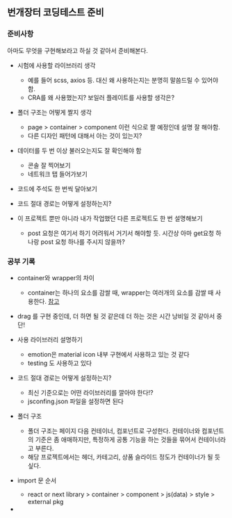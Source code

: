 ## 번개장터 코딩테스트 준비

### 준비사항

아마도 무엇을 구현해보라고 하실 것 같아서 준비해본다.

-   시험에 사용할 라이브러리 생각

    -   예를 들어 scss, axios 등. 대신 왜 사용하는지는 분명히 말씀드릴 수 있어야 함.
    -   CRA를 왜 사용했는지? 보일러 플레이트를 사용할 생각은?

-   폴더 구조는 어떻게 짤지 생각

    -   page > container > component 이런 식으로 짤 예정인데 설명 잘 해야함.
    -   다른 디자인 패턴에 대해서 아는 것이 있는지?

-   데이터를 두 번 이상 불러오는지도 잘 확인해야 함

    -   콘솔 잘 찍어보기
    -   네트워크 탭 들어가보기

-   코드에 주석도 한 번씩 달아보기

-   코드 절대 경로는 어떻게 설정하는지?

-   이 프로젝트 뿐만 아니라 내가 작업했던 다른 프로젝트도 한 번 설명해보기

    -   post 요청은 여기서 하기 어려워서 거기서 해야할 듯. 시간상 아마 get요청 하나랑 post 요청 하나를 주시지 않을까?

### 공부 기록

-   container와 wrapper의 차이

    -   container는 하나의 요소를 감쌀 때, wrapper는 여러개의 요소를 감쌀 때 사용한다. [참고](https://uxdev.org/entry/CSS-%ED%81%B4%EB%9E%98%EC%8A%A4-%EB%84%A4%EC%9D%B4%EB%B0%8D-%EC%8B%9C-container-vs-wrapper-%EC%B0%A8%EC%9D%B4-%EA%B5%AC%EB%B6%84%ED%95%98%EA%B8%B0)

-   drag 를 구현 중인데, 더 하면 될 것 같은데 더 하는 것은 시간 낭비일 것 같아서 중단!

-   사용 라이브러리 설명하기

    -   emotion은 material icon 내부 구현에서 사용하고 있는 것 같다
    -   testing 도 사용하고 있다

-   코드 절대 경로는 어떻게 설정하는지?

    -   최신 기준으로는 어떤 라이브러리를 깔아야 한다!?
    -   jsconfing.json 파일을 설정하면 된다

-   폴더 구조

    -   폴더 구조는 페이지 다음 컨테이너, 컴포넌트로 구성한다. 컨테이너와 컴포넌트의 기준은 좀 애매하지만, 특정하게 공통 기능을 하는 것들을 묶어서 컨테이너라고 부른다.
    -   해당 프로젝트에서는 헤더, 카테고리, 상품 슬라이드 정도가 컨테이너가 될 듯 싶다.

-   import 문 순서

    -   react or next library > container > component > js(data) > style > external pkg

-
